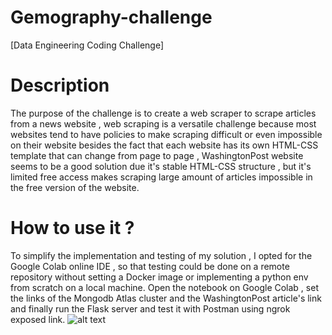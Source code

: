 # Gemography-challenge
[Data Engineering Coding Challenge]
# Description
The purpose of the challenge is to create a web scraper to scrape articles from a news website , web scraping is a versatile challenge because most websites tend to have policies to make scraping difficult or even impossible on their website besides the fact that each website has its own HTML-CSS template that can change from page to page , WashingtonPost website seems to be a good solution due it's stable HTML-CSS structure , but it's limited free access makes scraping large amount of articles impossible in the free version of the website.
# How to use it ?
To simplify the implementation and testing of my solution , I opted for the Google Colab online IDE , so that testing could be done on a remote repository without setting a Docker image or implementing a python env from scratch on a local machine.
Open the notebook on Google Colab , set the links of the Mongodb Atlas cluster and the WashingtonPost article's link and finally run the Flask server and test it with Postman using ngrok exposed link.
![alt text](https://pasteboard.co/Jl2OAeH1.png)
